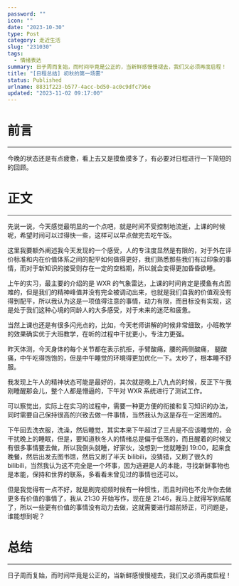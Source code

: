 ```yaml
---
password: ""
icon: ""
date: "2023-10-30"
type: Post
category: 走近生活
slug: "231030"
tags:
  - 情绪表达
summary: 日子周而复始，而时间毕竟是公正的，当新鲜感慢慢褪去，我们又必须再度启程！
title: "[日程总结] 初秋的第一场雾"
status: Published
urlname: 8831f223-b577-4acc-bd50-ac0c9dfc796e
updated: "2023-11-02 09:17:00"
---
```


# 前言

---

今晚的状态还是有点疲惫，看上去又是摸鱼摸多了，有必要对日程进行一下简短的的回顾。

# 正文

---

先说一说，今天感觉最明显的一个点吧，就是时间不受控制地流逝，上课的时候呢，希望时间可以过得快一些，这样可以早点做完去吃午饭。

这里我要额外阐述我今天发现的一个感受，人的专注度显然是有限的，对于外在评价标准和内在价值体系之间的配平如何做得更好，我们熟悉那些我们有过印象的事情，而对于新知识的接受则存在一定的空档期，所以就会变得更加昏昏欲睡。

上午的实习，最主要的介绍的是 WXR 的气象雷达，上课的时间肯定是摸鱼有点困难的，但是我们的精神峰值并没有完全被调动出来，也就是我们自我的价值观没有得到配平，所以我认为这是一项值得注意的事情，动力有限，而目标没有实现，这是处于我们这种心境的同龄人的大多感受，对于未来的迷茫和疲惫。

当然上课也还是有很多闪光点的，比如，今天老师讲解的时候非常细致，小班教学的效果确实优于大班教学，在听的过程中干扰更小，专注力更强。

昨天体测，今天身体的每个关节都在表示抗拒，手臂酸痛，腰的两侧酸痛， 腿酸痛，中午吃得饱饱的，但是中午睡觉的环境得更加优化一下。太吵了，根本睡不舒服。

我发现上午人的精神状态可能是最好的，其次就是晚上八九点的时候，反正下午我刚睡醒那会儿，整个人都是懵逼的，下午对 WXR 系统进行了测试工作。

可以察觉出，实际上在实习的过程中，需要一种更方便的衔接和复习知识的办法，同时需要自己保持很高的兴致去做一件事情，当然我认为这是存在一定困难的。

下午回去洗衣服，洗澡，然后睡觉，其实本来下午超过了三点是不应该睡觉的，会干扰晚上的睡眠，但是，要知道秋冬人的情绪总是偏于低落的，而且醒着的时候又有很多事情要去做，所以我倒头就睡，好家伙，没想到一觉就睡到 19:00，起来食晚餐，然后出发去图书馆，然后又刷了半天 bilibili，没猜错，又刷了很久的 bilibili，当然我认为这不完全是一个坏事，因为逃避是人的本能，寻找新鲜事物也是本能，保持和世界的联系，多看看未曾见过的事情也还可以。

但是我觉得有一点不好，就是刷完视频时候有一种惯性，而且时间也不允许你去做更多有价值的事情了，我从 21:30 开始写作，现在是 21:46，我马上就得写到结尾了，所以一些更有价值的事情没有动力去做，这就需要进行超前矫正，可问题是，谁能想到呢？

# 总结

---

日子周而复始，而时间毕竟是公正的，当新鲜感慢慢褪去，我们又必须再度启程！
